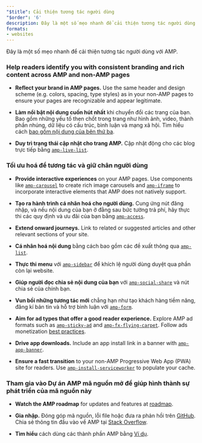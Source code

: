 ```yaml
---
"$title": Cải thiện tương tác người dùng
"$order": '6'
description: Đây là một số mẹo nhanh để cải thiện tương tác người dùng với AMP. Giúp người đọc nhận diện bạn với lối đặt thương hiệu nhất quán và nội dung phong phú ở mọi trang AMP và phi AMP
formats:
- websites
---
```


Đây là một số mẹo nhanh để cải thiện tương tác người dùng với AMP.

### Help readers identify you with consistent branding and rich content across AMP and non-AMP pages

- **Reflect your brand in AMP pages.** Use the same header and design scheme (e.g. colors, spacing, type styles) as in your non-AMP pages to ensure your pages are recognizable and appear legitimate.

- **Làm nổi bật nội dung cuốn hút nhất** khi chuyển đổi các trang của bạn. Bao gồm những yếu tố then chốt trong trang như hình ảnh, video, thành phần nhúng, dữ liệu có cấu trúc, bình luận và mạng xã hội. Tìm hiểu cách [bao gồm nội dung của bên thứ ba](../../../documentation/guides-and-tutorials/develop/media_iframes_3p/third_party_components.md).

- **Duy trì trạng thái cập nhật cho trang AMP.** Cập nhật động cho các blog trực tiếp bằng [`amp-live-list`](../../../documentation/components/reference/amp-live-list.md).

### Tối ưu hoá để tương tác và giữ chân người dùng

- **Provide interactive experiences** on your AMP pages. Use components like [`amp-carousel`](../../../documentation/components/reference/amp-carousel.md) to create rich image carousels and [`amp-iframe`](../../../documentation/components/reference/amp-iframe.md) to incorporate interactive elements that AMP does not natively support.

- **Tạo ra hành trình cá nhân hoá cho người dùng.** Cung ứng nút đăng nhập, và nếu nội dung của bạn ở đằng sau bức tường trả phí, hãy thực thi các quy định và ưu đãi của bạn bằng [`amp-access`](../../../documentation/components/reference/amp-access.md).

- **Extend onward journeys.** Link to related or suggested articles and other relevant sections of your site.

- **Cá nhân hoá nội dung** bằng cách bao gồm các đề xuất thông qua [`amp-list`](../../../documentation/components/reference/amp-list.md).

- **Thực thi menu** với [`amp-sidebar`](../../../documentation/components/reference/amp-sidebar.md) để khích lệ người dùng duyệt qua phần còn lại website.

- **Giúp người đọc chia sẻ nội dung của bạn** với [`amp-social-share`](../../../documentation/components/reference/amp-social-share.md) và nút chia sẻ của chính bạn.

- **Vun bồi những tương tác mới** chẳng hạn như tạo khách hàng tiềm năng, đăng kí bản tin và hỗ trợ bình luận với [`amp-form`](../../../documentation/components/reference/amp-form.md).

- **Aim for ad types that offer a good reader experience.** Explore AMP ad formats such as [`amp-sticky-ad`](../../../documentation/components/reference/amp-sticky-ad.md) and [`amp-fx-flying-carpet`](../../../documentation/components/reference/amp-fx-flying-carpet.md). Follow ads monetization [best practices](../../../documentation/guides-and-tutorials/develop/monetization/index.md).

- **Drive app downloads.** Include an app install link in a banner with [`amp-app-banner`](../../../documentation/components/reference/amp-app-banner.md).

- **Ensure a fast transition** to your non-AMP Progressive Web App (PWA) site for readers. Use [`amp-install-serviceworker`](../../../documentation/components/reference/amp-install-serviceworker.md) to populate your cache.

### Tham gia vào Dự án AMP mã nguồn mở để giúp hình thành sự phát triển của mã nguồn này

- **Watch the AMP roadmap** for updates and features at [roadmap](../../../community/roadmap.html).

- **Gia nhập.** Đóng góp mã nguồn, lỗi file hoặc đưa ra phản hồi trên [GitHub](https://github.com/ampproject/amphtml/blob/master/CONTRIBUTING.md). Chia sẻ thông tin đầu vào về AMP tại [Stack Overflow](https://stackoverflow.com/questions/tagged/amp-html).

- **Tìm hiểu** cách dùng các thành phần AMP bằng [Ví dụ](../../../documentation/examples/index.html).
